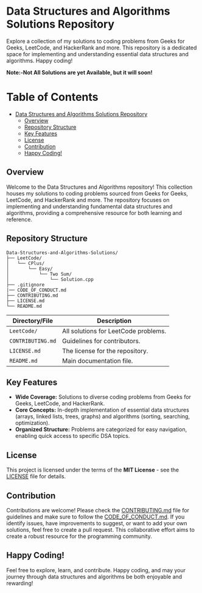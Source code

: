 # Data Structures and Algorithms Solutions Repository

Explore a collection of my solutions to coding problems from Geeks for Geeks, LeetCode, and HackerRank and more. This repository is a dedicated space for implementing and understanding essential data structures and algorithms. Happy coding!

**Note:-Not All Solutions are yet Available, but it will soon!**

# Table of Contents

- [Data Structures and Algorithms Solutions Repository](#data-structures-and-algorithms-solutions-repository)
    - [Overview](#overview)
    - [Repository Structure](#repository-structure)
    - [Key Features](#key-features)
    - [License](#license)
    - [Contribution](#contribution)
    - [Happy Coding!](#happy-coding)
  

## Overview

Welcome to the Data Structures and Algorithms repository! This collection houses my solutions to coding problems sourced from Geeks for Geeks, LeetCode, and HackerRank and more. The repository focuses on implementing and understanding fundamental data structures and algorithms, providing a comprehensive resource for both learning and reference.

## Repository Structure

    Data-Structures-and-Algorithms-Solutions/
    ├── LeetCode/
    │   └── CPlus/
    │       └── Easy/
    │           └── Two Sum/
    │               └── Solution.cpp
    ├── .gitignore
    |── CODE_OF_CONDUCT.md
    ├── CONTRIBUTING.md
    ├── LICENSE.md
    └── README.md



| Directory/File              | Description                          |
|-----------------------------|--------------------------------------|
| `LeetCode/`                 | All solutions for LeetCode problems. |
| `CONTRIBUTING.md`           | Guidelines for contributors.         |
| `LICENSE.md`                | The license for the repository.      |
| `README.md`                 | Main documentation file.             |


## Key Features

- **Wide Coverage:** Solutions to diverse coding problems from Geeks for Geeks, LeetCode, and HackerRank.
- **Core Concepts:** In-depth implementation of essential data structures (arrays, linked lists, trees, graphs) and algorithms (sorting, searching, optimization).
- **Organized Structure:** Problems are categorized for easy navigation, enabling quick access to specific DSA topics.

## License

This project is licensed under the terms of the **MIT License** - see the [LICENSE](./LICENSE) file for details.


## Contribution

Contributions are welcome! Please check the [CONTRIBUTING.md](CONTRIBUTING.md) file for guidelines and make sure to follow the [CODE_OF_CONDUCT.md](CODE_OF_CONDUCT.md). If you identify issues, have improvements to suggest, or want to add your own solutions, feel free to create a pull request. This collaborative effort aims to create a robust resource for the programming community.

## Happy Coding!

Feel free to explore, learn, and contribute. Happy coding, and may your journey through data structures and algorithms be both enjoyable and rewarding!

